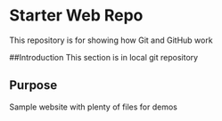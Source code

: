 # Starter Web Repo

This repository is for showing how Git and GitHub work

##Introduction
This section is in local git repository

## Purpose

Sample website with plenty of files for demos